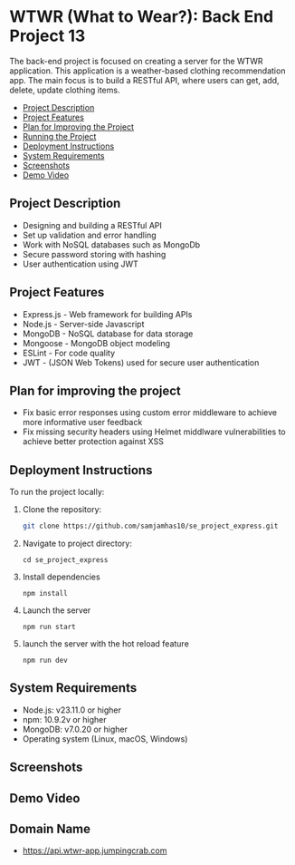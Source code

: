 # WTWR (What to Wear?): Back End Project 13

The back-end project is focused on creating a server for the WTWR application. This application is a weather-based clothing recommendation app. The main focus is to build a RESTful API, where users can get, add, delete, update clothing items.

- [Project Description](#project-description)
- [Project Features](#project-features)
- [Plan for Improving the Project](#plan-for-improving-the-project)
- [Running the Project](#running-the-project)
- [Deployment Instructions](#deployment-instructions)
- [System Requirements](#system-requirements)
- [Screenshots](#screenshots)
- [Demo Video](demo-video)

## Project Description

- Designing and building a RESTful API
- Set up validation and error handling
- Work with NoSQL databases such as MongoDb
- Secure password storing with hashing
- User authentication using JWT

<!-- The eventual goal is to create a server with an API and user authorization. -->

## Project Features

- Express.js - Web framework for building APIs
- Node.js - Server-side Javascript
- MongoDB - NoSQL database for data storage
- Mongoose - MongoDB object modeling
- ESLint - For code quality
- JWT - (JSON Web Tokens) used for secure user authentication

## Plan for improving the project

- Fix basic error responses using custom error middleware to achieve more informative user feedback
- Fix missing security headers using Helmet middlware vulnerabilities to achieve better protection against XSS

## Deployment Instructions

To run the project locally:

1. Clone the repository:

   ```bash
   git clone https://github.com/samjamhas10/se_project_express.git
   ```

2. Navigate to project directory:

   `cd se_project_express`

3. Install dependencies

   `npm install`

4. Launch the server

   `npm run start`

5. launch the server with the hot reload feature

   `npm run dev`

## System Requirements

- Node.js: v23.11.0 or higher
- npm: 10.9.2v or higher
- MongoDB: v7.0.20 or higher
- Operating system (Linux, macOS, Windows)

## Screenshots

## Demo Video

## Domain Name

- https://api.wtwr-app.jumpingcrab.com
